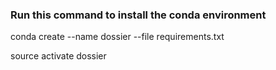 ### Run this command to install the conda environment

conda create --name dossier --file requirements.txt



source activate dossier

